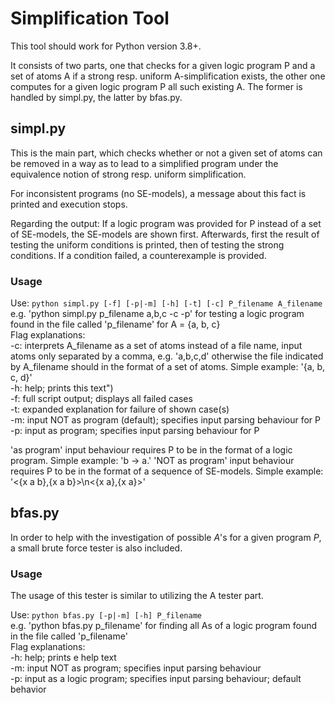 # Simplification Tool

This tool should work for Python version 3.8+.

It consists of two parts, one that checks for a given logic program P and a set of atoms A if a strong resp. uniform A-simplification exists, the other one computes for a given logic program P all such existing A.
The former is handled by simpl.py, the latter by bfas.py.

## simpl.py

This is the main part, which checks whether or not a given set of atoms can be removed in a way as to lead to a simplified program under the equivalence notion of strong resp. uniform simplification.

For inconsistent programs (no SE-models), a message about this fact is printed and execution stops. 

Regarding the output: If a logic program was provided for P instead of a set of SE-models, the SE-models are shown first.
Afterwards, first the result of testing the uniform conditions is printed, then of testing the strong conditions. If a condition failed, a counterexample is provided.

### Usage
Use: ```python simpl.py [-f] [-p|-m] [-h] [-t] [-c] P_filename A_filename```  
e.g. 'python simpl.py p_filename a,b,c -c -p' for testing a logic program found in the file called 'p_filename' for A = {a, b, c}  
Flag explanations:\
    -c: interprets A_filename as a set of atoms instead of a file name, input atoms only separated by a comma, e.g. 'a,b,c,d' otherwise the file indicated by A_filename should in the format of a set of atoms. Simple example: '{a, b, c, d}'  
    -h: help; prints this text")  
    -f: full script output; displays all failed cases  
    -t: expanded explanation for failure of shown case(s)  
    -m: input NOT as program (default); specifies input parsing behaviour for P  
    -p: input as program; specifies input parsing behaviour for P

'as program' input behaviour requires P to be in the format of a logic program. Simple example: 'b -> a.'
'NOT as program' input behaviour requires P to be in the format of a sequence of SE-models. Simple example: '<{x a b},{x a b}>\\n<{x a},{x a}>'




## bfas.py

In order to help with the investigation of possible $A$'s for a given program $P$, a small brute force tester is also included. 


### Usage
The usage of this tester is similar to utilizing the A tester part. 

Use: ```python bfas.py [-p|-m] [-h] P_filename```  
e.g. 'python bfas.py p_filename' for finding all As of a logic program found in the file called 'p_filename'  
Flag explanations:  
    -h: help; prints e help text  
    -m: input NOT as program; specifies input parsing behaviour  
    -p: input as a logic program; specifies input parsing behaviour; default behavior
    

